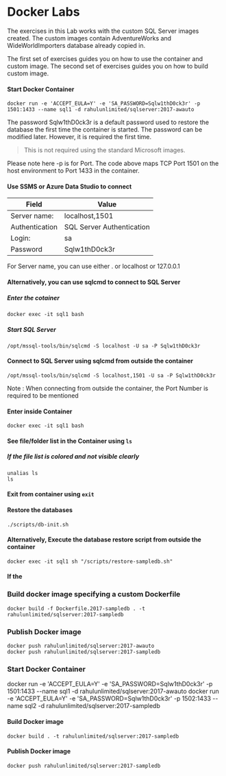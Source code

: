 # Docker Labs
The exercises in this Lab works with the custom SQL Server images created. The custom images contain AdventureWorks and WideWorldImporters database already copied in.

The first set of exercises guides you on how to use the container and custom image. 
The second set of exercises guides you on how to build custom image.


#### Start Docker Container
```
docker run -e 'ACCEPT_EULA=Y' -e 'SA_PASSWORD=Sqlw1thD0ck3r' -p 1501:1433 --name sql1 -d rahulunlimited/sqlserver:2017-awauto
```
The password Sqlw1thD0ck3r is a default password used to restore the database the first time the container is started. The password can be modified later. However, it is required the first time.
> This is not required using the standard Microsoft images.

Please note here -p is for Port. The code above maps TCP Port 1501 on the host environment to Port 1433 in the container. 
#### Use SSMS or Azure Data Studio to connect
| Field | Value |
|----------|------------|
| Server name: | localhost,1501 |
| Authentication | SQL Server Authentication |
| Login: | sa |
| Password | Sqlw1thD0ck3r |

For Server name, you can use either . or localhost or 127.0.0.1

#### Alternatively, you can use **sqlcmd** to connect to SQL Server
##### Enter the cotainer
```
docker exec -it sql1 bash
```

##### Start SQL Server
```
/opt/mssql-tools/bin/sqlcmd -S localhost -U sa -P Sqlw1thD0ck3r
```

#### Connect to SQL Server using sqlcmd from outside the container
```
/opt/mssql-tools/bin/sqlcmd -S localhost,1501 -U sa -P Sqlw1thD0ck3r
```

Note : When connecting from outside the container, the Port Number is required to be mentioned

#### Enter inside Container
```
docker exec -it sql1 bash
```

#### See file/folder list in the Container using `ls`

##### If the file list is colored and not visible clearly
```
unalias ls
ls
````

#### Exit from container using `exit`


#### Restore the databases
```
./scripts/db-init.sh
```


#### Alternatively, Execute the database restore script from outside the container
```
docker exec -it sql1 sh "/scripts/restore-sampledb.sh"
```

#### If the 


### Build docker image specifying a custom Dockerfile
```
docker build -f Dockerfile.2017-sampledb . -t rahulunlimited/sqlserver:2017-sampledb
```

### Publish Docker image
```
docker push rahulunlimited/sqlserver:2017-awauto
docker push rahulunlimited/sqlserver:2017-sampledb
```

### Start Docker Container
docker run -e 'ACCEPT_EULA=Y' -e 'SA_PASSWORD=Sqlw1thD0ck3r' -p 1501:1433 --name sql1 -d rahulunlimited/sqlserver:2017-awauto
docker run -e 'ACCEPT_EULA=Y' -e 'SA_PASSWORD=Sqlw1thD0ck3r' -p 1502:1433 --name sql2 -d rahulunlimited/sqlserver:2017-sampledb


#### Build Docker image
```
docker build . -t rahulunlimited/sqlserver:2017-sampledb
```
#### Publish Docker image
```
docker push rahulunlimited/sqlserver:2017-sampledb
```

